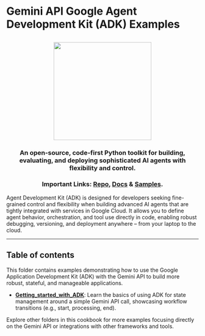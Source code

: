 # Gemini API Google Agent Development Kit (ADK) Examples
<html>
    <h2 align="center">
      <img src="https://raw.githubusercontent.com/google/adk-python/main/assets/agent-development-kit.png" width="256"/>
    </h2>
    <h3 align="center">
      An open-source, code-first Python toolkit for building, evaluating, and deploying sophisticated AI agents with flexibility and control.
    </h3>
    <h3 align="center">
      Important Links:
      <a href="https://github.com/google/adk-python/">Repo</a>,
      <a href="https://google.github.io/adk-docs/">Docs</a> &
      <a href="https://github.com/google/adk-samples">Samples</a>.
    </h3>
</html>

Agent Development Kit (ADK) is designed for developers seeking fine-grained
control and flexibility when building advanced AI agents that are tightly
integrated with services in Google Cloud. It allows you to define agent
behavior, orchestration, and tool use directly in code, enabling robust
debugging, versioning, and deployment anywhere – from your laptop to the cloud.

---

## Table of contents

This folder contains examples demonstrating how to use the Google Application Development Kit (ADK) with the Gemini API to build more robust, stateful, and manageable applications.

*   **[Getting_started_with_ADK](./Getting_started_with_ADK.ipynb)**: Learn the basics of using ADK for state management around a simple Gemini API call, showcasing workflow transitions (e.g., start, processing, end).

Explore other folders in this cookbook for more examples focusing directly on the Gemini API or integrations with other frameworks and tools.
